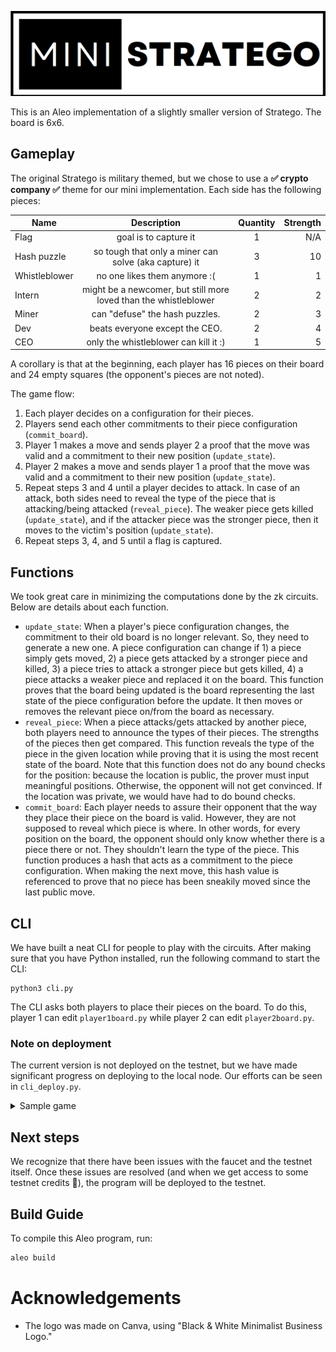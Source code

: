 ![Mini Stratego Logo](./logo.png "Mini Stratego Logo")

This is an Aleo implementation of a slightly smaller version of Stratego. The board is 6x6.

## Gameplay
The original Stratego is military themed, but we chose to use a __✅ crypto company ✅__ theme for our mini implementation. Each side has the following pieces:

| Name        | Description      | Quantity  | Strength
| ------------- |:-------------:|:-----:| -----:|
| Flag      | goal is to capture it | 1 | N/A |
| Hash puzzle      | so tough that only a miner can solve (aka capture) it      | 3 | 10 |
| Whistleblower | no one likes them anymore :(      | 1 | 1 |
| Intern | might be a newcomer, but still more loved than the whistleblower      |   2 | 2 |
| Miner | can "defuse" the hash puzzles.      |   2 | 3 |
| Dev | beats everyone except the CEO.      |   2 | 4 |
| CEO | only the whistleblower can kill it :)      |  1 | 5 |

A corollary is that at the beginning, each player has 16 pieces on their board and 24 empty squares (the opponent's pieces are not noted).

The game flow:
1. Each player decides on a configuration for their pieces.
2. Players send each other commitments to their piece configuration (`commit_board`).
3. Player 1 makes a move and sends player 2 a proof that the move was valid and a commitment to their new position (`update_state`).
4. Player 2 makes a move and sends player 1 a proof that the move was valid and a commitment to their new position (`update_state`).
5. Repeat steps 3 and 4 until a player decides to attack. In case of an attack, both sides need to reveal the type of the piece that is attacking/being attacked (`reveal_piece`). The weaker piece gets killed (`update_state`), and if the attacker piece was the stronger piece, then it moves to the victim's position (`update_state`).
6. Repeat steps 3, 4, and 5 until a flag is captured.



## Functions
We took great care in minimizing the computations done by the zk circuits. Below are details about each function.
* `update_state`: When a player's piece configuration changes, the commitment to their old board is no longer relevant. So, they need to generate a new one. A piece configuration can change if 1) a piece simply gets moved, 2) a piece gets attacked by a stronger piece and killed, 3) a piece tries to attack a stronger piece but gets killed, 4) a piece attacks a weaker piece and replaced it on the board. This function proves that the board being updated is the board representing the last state of the piece configuration before the update. It then moves or removes the relevant piece on/from the board as necessary.
* `reveal_piece`: When a piece attacks/gets attacked by another piece, both players need to announce the types of their pieces. The strengths of the pieces then get compared. This function reveals the type of the piece in the given location while proving that it is using the most recent state of the board. Note that this function does not do any bound checks for the position: because the location is public, the prover must input meaningful positions. Otherwise, the opponent will not get convinced. If the location was private, we would have had to do bound checks.
* `commit_board`: Each player needs to assure their opponent that the way they place their piece on the board is valid. However, they are not supposed to reveal which piece is where. In other words, for every position on the board, the opponent should only know whether there is a piece there or not. They shouldn't learn the type of the piece. This function produces a hash that acts as a commitment to the piece configuration. When making the next move, this hash value is referenced to prove that no piece has been sneakily moved since the last public move.

## CLI
We have built a neat CLI for people to play with the circuits. After making sure that you have Python installed, run the following command to start the CLI:
```
python3 cli.py
```
The CLI asks both players to place their pieces on the board. To do this, player 1 can edit `player1board.py` while player 2 can edit `player2board.py`.

### Note on deployment
The current version is not deployed on the testnet, but we have made significant progress on deploying to the local node. Our efforts can be seen in `cli_deploy.py`. 

<details><summary>Sample game</summary>

```
$ python3 cli.py
please provide the path to the file containing your board data:
player1board.json
P1 private board state

┌───┬───┬───┬───┬───┬───┐
│ 1 │ 2 │ 4 │ 5 │ 3 │ 4 │
├───┼───┼───┼───┼───┼───┤
│ 2 │ 2 │ 5 │ 6 │ 6 │ 7 │
├───┼───┼───┼───┼───┼───┤
│   │   │   │   │   │   │
├───┼───┼───┼───┼───┼───┤
│   │   │   │   │   │   │
├───┼───┼───┼───┼───┼───┤
│   │   │   │   │   │   │
├───┼───┼───┼───┼───┼───┤
│   │   │   │   │   │   │
└───┴───┴───┴───┴───┴───┘

P1 board verified.
Hash commit=399577396980623581895515715827396235068708917853474010135638094251711625443field


please provide the path to the file containing your board data:
player2board.json            
P2 private board state

┌───┬───┬───┬───┬───┬───┐
│   │   │   │   │   │   │
├───┼───┼───┼───┼───┼───┤
│   │   │   │   │   │   │
├───┼───┼───┼───┼───┼───┤
│   │   │   │   │   │   │
├───┼───┼───┼───┼───┼───┤
│   │   │   │   │   │   │
├───┼───┼───┼───┼───┼───┤
│ 5 │ 2 │ 2 │ 2 │ 3 │ 4 │
├───┼───┼───┼───┼───┼───┤
│ 4 │ 5 │ 1 │ 6 │ 6 │ 7 │
└───┴───┴───┴───┴───┴───┘

P2 board verified.
Hash commit=1960830448338162390348349656925201022571500309579263256742339515213533721675field
p1 is starting turn now!


┌───┬───┬───┬───┬───┬───┐
│ 1 │ 2 │ 4 │ 5 │ 3 │ 4 │
├───┼───┼───┼───┼───┼───┤
│ 2 │ 2 │ 5 │ 6 │ 6 │ 7 │
├───┼───┼───┼───┼───┼───┤
│   │   │   │   │   │   │
├───┼───┼───┼───┼───┼───┤
│   │   │   │   │   │   │
├───┼───┼───┼───┼───┼───┤
│ X │ X │ X │ X │ X │ X │
├───┼───┼───┼───┼───┼───┤
│ X │ X │ X │ X │ X │ X │
└───┴───┴───┴───┴───┴───┘

Please indicate which piece to move:
row: 1
column: 0
new row: 2
new column: 0
Player board verified.
New hash commit=1468645310925225490657405982157285187708398193353712892303552439212303809014field
p2 is starting turn now!


┌───┬───┬───┬───┬───┬───┐
│ X │ X │ X │ X │ X │ X │
├───┼───┼───┼───┼───┼───┤
│   │ X │ X │ X │ X │ X │
├───┼───┼───┼───┼───┼───┤
│ X │   │   │   │   │   │
├───┼───┼───┼───┼───┼───┤
│   │   │   │   │   │   │
├───┼───┼───┼───┼───┼───┤
│ 5 │ 2 │ 2 │ 2 │ 3 │ 4 │
├───┼───┼───┼───┼───┼───┤
│ 4 │ 5 │ 1 │ 6 │ 6 │ 7 │
└───┴───┴───┴───┴───┴───┘

Please indicate which piece to move:
row: 4
column: 5
new row: 3
new column: 5
Player board verified.
New hash commit=3568700823377281081248679351191293413206805514813548872461011266183704765555field
p1 is starting turn now!


┌───┬───┬───┬───┬───┬───┐
│ 1 │ 2 │ 4 │ 5 │ 3 │ 4 │
├───┼───┼───┼───┼───┼───┤
│   │ 2 │ 5 │ 6 │ 6 │ 7 │
├───┼───┼───┼───┼───┼───┤
│ 2 │   │   │   │   │   │
├───┼───┼───┼───┼───┼───┤
│   │   │   │   │   │ X │
├───┼───┼───┼───┼───┼───┤
│ X │ X │ X │ X │ X │   │
├───┼───┼───┼───┼───┼───┤
│ X │ X │ X │ X │ X │ X │
└───┴───┴───┴───┴───┴───┘
```

</details>

## Next steps
We recognize that there have been issues with the faucet and the testnet itself. Once these issues are resolved (and when we get access to some testnet credits 🙂), the program will be deployed to the testnet.

## Build Guide

To compile this Aleo program, run:
```bash
aleo build
```
 

# Acknowledgements
* The logo was made on Canva, using "Black & White Minimalist Business Logo."
